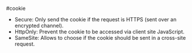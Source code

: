 #cookie

- Secure: Only send the cookie if the request is HTTPS (sent over an encrypted channel).
- HttpOnly: Prevent the cookie to be accessed via client site JavaScript.
- SameSite: Allows to choose if the cookie should be sent in a cross-site request.